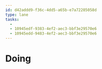 ```yaml
---
id: d42addd9-f36c-4dd5-a65b-e7a72285058d
type: lane
tasks:
  - 
  - 10945edf-9383-4ef2-aec3-bbf3e29570e6
  - 10945edd-9483-4ef2-aec3-bbf3e29570e6
---
```


# Doing
